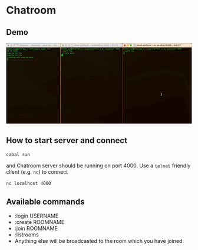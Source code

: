 Chatroom
====

## Demo
![Demo video](demo-video.gif)

## How to start server and connect

```
cabal run
```

and Chatroom server should be running on port 4000. Use a `telnet` friendly client (e.g. `nc`) to
connect

```
nc localhost 4000
```

## Available commands

- :login USERNAME
- :create ROOMNAME
- :join ROOMNAME
- :listrooms
- Anything else will be broadcasted to the room which you have joined

